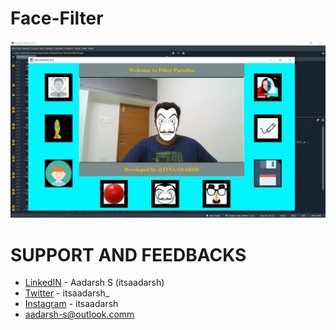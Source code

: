# Face-Filter

![](ff.jpg)  
# SUPPORT AND FEEDBACKS
* [LinkedIN](https://www.linkedin.com/in/itsaadarsh/ "Linkedin") - Aadarsh S (itsaadarsh)  
* [Twitter](https://www.twitter.com/itsaadarsh_ "Twitter") - itsaadarsh_  
* [Instagram](https://www.instagram.com/itsaadarsh/ "@itsaadarsh") - itsaadarsh  
* aadarsh-s@outlook.comm

